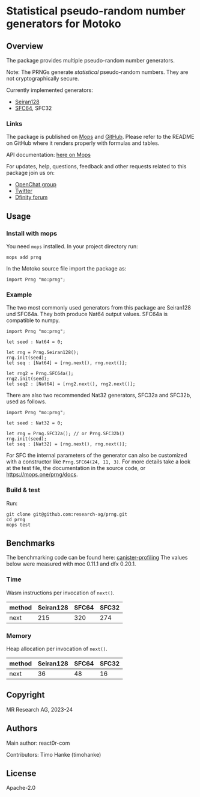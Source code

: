 # Statistical pseudo-random number generators for Motoko

## Overview

The package provides multiple pseudo-random number generators.

Note: The PRNGs generate _statistical_ pseudo-random numbers. They are not cryptographically secure.

Currently implemented generators:
* [Seiran128](https://github.com/andanteyk/prng-seiran)
* [SFC64](https://numpy.org/doc/stable/reference/random/bit_generators/sfc64.html), SFC32

### Links

The package is published on [Mops](https://mops.one/prng) and [GitHub](https://github.com/research-ag/prng).
Please refer to the README on GitHub where it renders properly with formulas and tables.

API documentation: [here on Mops](https://mops.one/prng/docs/lib)

For updates, help, questions, feedback and other requests related to this package join us on:

* [OpenChat group](https://oc.app/2zyqk-iqaaa-aaaar-anmra-cai)
* [Twitter](https://twitter.com/mr_research_ag)
* [Dfinity forum](https://forum.dfinity.org/)

## Usage

### Install with mops

You need `mops` installed. In your project directory run:
```
mops add prng
```

In the Motoko source file import the package as:
```
import Prng "mo:prng";
```

### Example

The two most commonly used generators from this package are Seiran128 und SFC64a.
They both produce Nat64 output values.
SFC64a is compatible to numpy.

```
import Prng "mo:prng";

let seed : Nat64 = 0;

let rng = Prng.Seiran128();
rng.init(seed);
let seq : [Nat64] = [rng.next(), rng.next()];

let rng2 = Prng.SFC64a();
rng2.init(seed);
let seq2 : [Nat64] = [rng2.next(), rng2.next()];
```

There are also two recommended Nat32 generators, SFC32a and SFC32b, used as follows.

```
import Prng "mo:prng";

let seed : Nat32 = 0;

let rng = Prng.SFC32a(); // or Prng.SFC32b()
rng.init(seed);
let seq : [Nat32] = [rng.next(), rng.next()];
```

For SFC the internal parameters of the generator can also be customized with a constructor like `Prng.SFC64(24, 11, 3)`.
For more details take a look at the test file, the documentation in the source code, or https://mops.one/prng/docs.

### Build & test

Run:
```
git clone git@github.com:research-ag/prng.git
cd prng
mops test
```

## Benchmarks

The benchmarking code can be found here: [canister-profiling](https://github.com/research-ag/canister-profiling)
The values below were measured with moc 0.11.1 and dfx 0.20.1.

### Time

Wasm instructions per invocation of `next()`.

|method|Seiran128|SFC64|SFC32|
|---|---|---|---|
|next|215|320|274|

### Memory

Heap allocation per invocation of `next()`.
 
|method|Seiran128|SFC64|SFC32|
|---|---|---|---|
|next|36|48|16|

## Copyright

MR Research AG, 2023-24
## Authors

Main author: react0r-com

Contributors: Timo Hanke (timohanke) 
## License 

Apache-2.0
